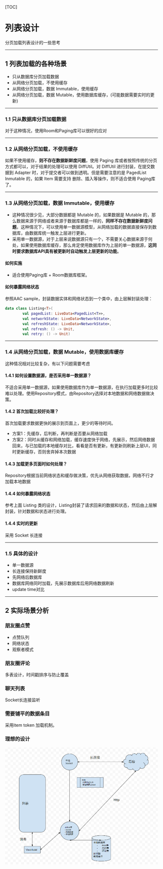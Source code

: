 [TOC]

# 列表设计

分页加载列表设计的一些思考

---
## 1 列表加载的各种场景

- 只从数据库分页加载数据
- 从网络分页加载，不使用缓存
- 从网络分页加载，数据 Immutable，使用缓存
- 从网络分页加载，数据 Mutable，使用数据库缓存，(可能数据需要实时的更新)

---
### 1.1 只从数据库分页加载数据

对于这种情况，使用Room和Paging库可以很好的应对

---
### 1.2 从网络分页加载，不使用缓存

如果不使用缓存，**则不存在数据新鲜度问题**，使用 Paging 库或者按照传统的分页方式都可以，对于结果的处理可以使用 DiffUtil。对 DiffUtil 进行封装，在提交数据到 Adapter 时，对于提交者可以做到透明。但是需要注意的是 PagedList Inmutable 的，如果 Item 需要支持 删除、插入等操作，则不适合使用 Paging库了。

---
### 1.3 从网络分页加载，数据 Immutable，使用缓存

- 这种情况很少见，大部分数据都是 Mutable 的，如果数据是 Mutable 的，那么数据来源于网络或者来源于数据库都是一样的，**同样不存在数据新鲜度问题**，这种情况下，可以使用单一数据源模型，从网络加载的数据直接保存到数据库，由数据库统一触发上层进行更新。
- 采用单一数据源，对于上层来说数据源只有一个，不需要关心数据来源于何处，如果使用数据库缓存，那么肯定使用数据库作为上层的单一数据源，**这同时要求数据库API具有被更新时自动触发上层更新的功能**。

#### 如何实施

- 适合使用Paging库 + Room数据库框架。

#### 如何暴露网络状态

参照AAC sample，封装数据实体和网络状态到一个类中，由上层解封装处理：

```kotlin
data class Listing<T>(
        val pagedList: LiveData<PagedList<T>>,
        val networkState: LiveData<NetworkState>,
        val refreshState: LiveData<NetworkState>,
        val refresh: () -> Unit,
        val retry: () -> Unit)
```


---
### 1.4 从网络分页加载，数据 Mutable，使用数据库缓存

这种情况相对比较复杂，有以下问题需要考虑

#### 1.4.1 如何设置数据源，是否采用单一数据源？

不适合采用单一数据源，如果使用数据库作为单一数据源，在执行加载更多时比较难以处理。使用Repository模式，由Repository选择对本地数据和网络数据做决策。

#### 1.4.2 首次加载比较好处理？

首次加载要求数据更快的展示到页面上，更少的等待时间。

  - 方案1：先缓存，后判断，再判断是否要从网络加载
  - 方案2：同时从缓存和网络加载，缓存速度快于网络，先展示，然后网络数据回来，与已加载的本地缓存对比，看看是否有更新，有更新则刷新上层UI，同时更新缓存，否则舍弃掉本次数据

#### 1.4.3 加载更多页面时如何处理？

Repository根据当前网络状态和缓存做决策，优先从网络获取数据，网络不行才加载本地数据

#### 1.4.4 如何暴露网络状态

参考上面 Listing 类的设计，Listing封装了请求回来的数据和状态，然后由上层解封装，针对数据和状态进行处理。

#### 1.4.4 实时的更新

采用 Socket 长连接

---
### 1.5 具体的设计

  - 单一数据源
  - 长连接保持新鲜度
  - 先网络后数据库
  - 数据库网络同时加载，先展示数据库后用网络数据刷新
  - update time对比

---
## 2 实际场景分析

### 朋友圈点赞

- 点赞队列
- 网络状态
- 观察者模式

### 朋友圈评论

多表设计，时间戳排序与防止覆盖

### 聊天列表

Socket长连接监听

### 需要铺平的数据条目

采用item token 加载机制。

### 理想的设计

![](index_files/004fdbfc-0abc-4de6-ba88-242e61c86bee.png)
